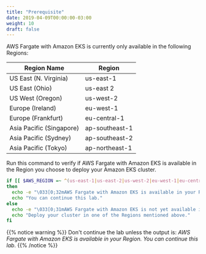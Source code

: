 ```yaml
---
title: "Prerequisite"
date: 2019-04-09T00:00:00-03:00
weight: 10
draft: false
---
```


AWS Fargate with Amazon EKS is currently only available in the following Regions:

| Region Name | Region |
|---|---|
| US East (N. Virginia) | us-east-1 |
| US East (Ohio) | us-east 2 |
| US West (Oregon) | us-west-2 |
| Europe (Ireland) | eu-west-1 |
| Europe (Frankfurt) | eu-central-1 |
| Asia Pacific (Singapore) | ap-southeast-1 |
| Asia Pacific (Sydney) | ap-southeast-2 |
| Asia Pacific (Tokyo) | ap-northeast-1 |

Run this command to verify if AWS Fargate with Amazon EKS is available in the Region you choose to deploy your Amazon EKS cluster.

```bash
if [[ $AWS_REGION =~ ^(us-east-1|us-east-2|us-west-2|eu-west-1|eu-central-1|ap-southeast-1|ap-southeast-2|ap-northeast-1)$ ]]
then
  echo -e "\033[0;32mAWS Fargate with Amazon EKS is available in your Region."
  echo "You can continue this lab."
else
  echo -e "\033[0;31mAWS Fargate with Amazon EKS is not yet available in your Region ($AWS_REGION)."
  echo "Deploy your cluster in one of the Regions mentioned above."
fi
```

{{% notice warning %}}
Don't continue the lab unless the output is:
*AWS Fargate with Amazon EKS is available in your Region.
You can continue this lab*.
{{% /notice %}}

